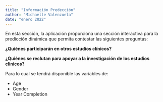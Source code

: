 ```yaml
---
title: "Información Predección"
author: "Michaelle Valenzuela"
date: "enero 2022"
---
```


En esta sección, la aplicación proporciona una sección interactiva para la predicción dinámica que permita contestar las siguientes preguntas:

**¿Quiénes participarán en otros estudios clínicos?**

**¿Quiénes se reclutan para apoyar a la investigación de los estudios clinicos?**

Para lo cual se tendrá disponible las variables de:

* Age
* Gender
* Year Completion
